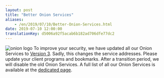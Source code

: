 ```yaml
---
layout: post
title: "Better Onion Services"
aliases:
    - /en/2019/07/10/Better-Onion-Services.html
date: 2019-07-10 12:00:00
translationKey: d5006a92f5acab6b182ad706dfe77dc2
---
```

![onion logo](/assets/img/Onion_Color.png)
To improve your security, we have updated all our Onion Services to [Version 3](https://trac.torproject.org/projects/tor/wiki/doc/HiddenServiceNames#Whyarev3onionsbetter).
Sadly, this changes the service addresses. Please update your client programs and bookmarks. After a transition period, we will disable the old Onion Services.
A full list of all our Onion Services is available at the [dedicated page](/en/service/onion.html).
